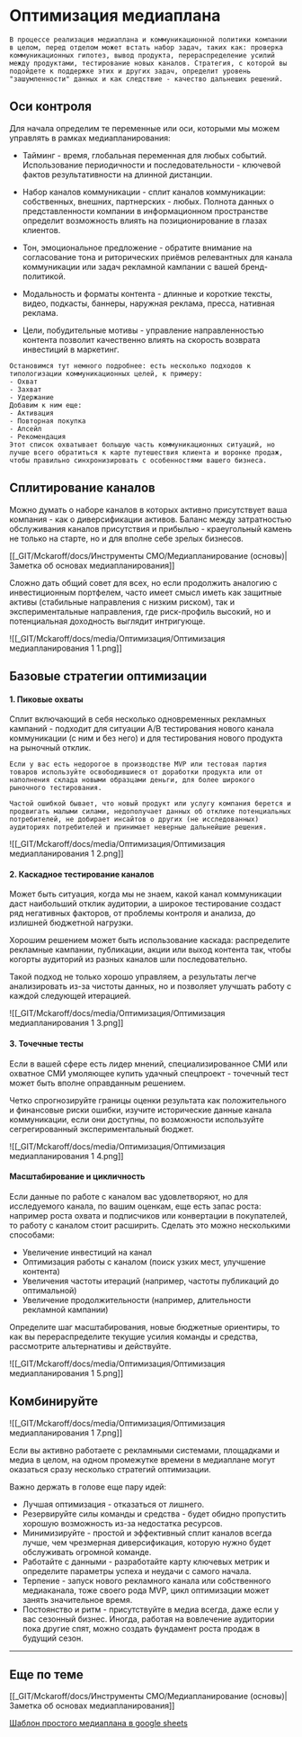 # Оптимизация медиаплана 

```
В процессе реализация медиаплана и коммуникационной политики компании в целом, перед отделом может встать набор задач, таких как: проверка коммуникационных гипотез, вывод продукта, перераспределение усилий между продуктами, тестирование новых каналов. Стратегия, с которой вы подойдете к поддержке этих и других задач, определит уровень "зашумленности" данных и как следствие - качество дальнеших решений.
```

## Оси контроля
Для начала определим те переменные или оси, которыми мы можем управлять в рамках медиапланирования: 

* Тайминг - время, глобальная переменная для любых событий. Использование периодичности и последовательности - ключевой фактов результативности на длинной дистанции. 

* Набор каналов коммуникации - сплит каналов коммуникации: собственных, внешних, партнерских - любых. Полнота данных о представленности компании в информационном пространстве определит возможность влиять на позиционирование в глазах клиентов.

* Тон, эмоциональное предложение - обратите внимание на согласование тона и риторических приёмов релевантных для канала коммуникации или задач рекламной кампании с вашей бренд-политикой. 

* Модальность и форматы контента - длинные и короткие тексты, видео, подкасты, баннеры, наружная реклама, пресса, нативная реклама. 

* Цели, побудительные мотивы - управление направленностью контента позволит качественно влиять на скорость возврата инвестиций в маркетинг.  

```
Остановимся тут немного подробнее: есть несколько подходов к типологизации коммуникационных целей, к примеру:
- Охват
- Захват
- Удержание
Добавим к ним еще:
- Активация
- Повторная покупка
- Апсейл
- Рекомендация
Этот список охватывает большую часть коммуникационных ситуаций, но лучше всего обратиться к карте путешествия клиента и воронке продаж, чтобы правильно синхронизировать с особенностями вашего бизнеса.
```

## Сплитирование каналов
Можно думать о наборе каналов в которых активно присутствует ваша компания - как о диверсификации активов. Баланс между затратностью обслуживания каналов присутствия и прибылью - краеугольный камень не только на старте, но и для вполне себе зрелых бизнесов. 

[[_GIT/Mckaroff/docs/Инструменты CMO/Медиапланирование (основы)|Заметка об основах медиапланирования]]

Сложно дать общий совет для всех, но если продолжить аналогию с инвестиционным портфелем, часто имеет смысл иметь как защитные активы (стабильные направления с низким риском), так и экспериментальные направления, где риск-профиль высокий, но и потенциальная доходность выглядит интригующе.

![[_GIT/Mckaroff/docs/media/Оптимизация/Оптимизация медиапланирования 1 1.png]]
## Базовые стратегии оптимизации

#### 1. Пиковые охваты
Сплит включающий в себя несколько одновременных рекламных кампаний - подходит для ситуации A/B тестирования нового канала коммуникации (с ним и без него) и для тестирования нового продукта на рыночный отклик. 

```
Если у вас есть недорогое в производстве MVP или тестовая партия товаров используйте освободившиеся от доработки продукта или от наполнения склада новыми образцами деньги, для более широкого рыночного тестирования. 

Частой ошибкой бывает, что новый продукт или услугу компания берется и продвигать малыми силами, недополучает данных об отклике потенциальных потребителей, не добирает инсайтов о других (не исследованных) аудиториях потребителей и принимает неверные дальнейшие решения.
```

![[_GIT/Mckaroff/docs/media/Оптимизация/Оптимизация медиапланирования 1 2.png]]

#### 2. Каскадное тестирование каналов
Может быть ситуация, когда мы не знаем, какой канал коммуникации даст наибольший отклик аудитории, а широкое тестирование создаст ряд негативных факторов, от проблемы контроля и анализа, до излишней бюджетной нагрузки. 

Хорошим решением может быть использование каскада: распределите рекламные кампании, публикации, акции или выход контента так, чтобы когорты аудиторий из разных каналов шли последовательно. 

Такой подход не только хорошо управляем, а результаты легче анализировать из-за чистоты данных, но и позволяет улучшать работу с каждой следующей итерацией. 

![[_GIT/Mckaroff/docs/media/Оптимизация/Оптимизация медиапланирования 1 3.png]]
#### 3. Точечные тесты
Если в вашей сфере есть лидер мнений, специализированное СМИ или охватное СМИ умоляющее купить удачный спецпроект - точечный тест может быть вполне оправданным решением. 

Четко спрогнозируйте границы оценки результата как положительного и финансовые риски ошибки, изучите исторические данные канала коммуникации, если они доступны, по возможности используйте сегрегированный экспериментальный бюджет. 

![[_GIT/Mckaroff/docs/media/Оптимизация/Оптимизация медиапланирования 1 4.png]]

#### Масштабирование и цикличность
Если данные по работе с каналом вас удовлетворяют, но для исследуемого канала, по вашим оценкам, еще есть запас роста: например роста охвата и подписчиков или конвертации в покупателей, то работу с каналом стоит расширить. Сделать это можно несколькими способами:

* Увеличение инвестиций на канал
* Оптимизация работы с каналом (поиск узких мест, улучшение контента)
* Увеличения частоты итераций (например, частоты публикаций до оптимальной)
* Увеличение продолжительности (например, длительности рекламной кампании)

Определите шаг масштабирования, новые бюджетные ориентиры, то как вы перераспределите текущие усилия команды и средства, рассмотрите альтернативы и действуйте. 

![[_GIT/Mckaroff/docs/media/Оптимизация/Оптимизация медиапланирования 1 5.png]]

## Комбинируйте

![[_GIT/Mckaroff/docs/media/Оптимизация/Оптимизация медиапланирования 1 7.png]]

Если вы активно работаете с рекламными системами, площадками и медиа в целом, на одном промежутке времени в медиаплане могут оказаться сразу несколько стратегий оптимизации. 

Важно держать в голове еще пару идей:

* Лучшая оптимизация - отказаться от лишнего. 
* Резервируйте силы команды и средства - будет обидно пропустить хорошую возможность из-за недостатка ресурсов. 
* Минимизируйте - простой и эффективный сплит каналов всегда лучше, чем чрезмерная диверсификация, которую нужно будет обслуживать огромной команде.  
* Работайте с данными - разработайте карту ключевых метрик и определите параметры успеха и неудачи с самого начала. 
* Терпение - запуск нового рекламного канала или собственного медиаканала, тоже своего рода MVP, цикл оптимизации может занять значительное время. 
* Постоянство и ритм - присутствуйте в медиа всегда, даже если у вас сезонный бизнес. Иногда, работая на вовлечение аудитории пока другие спят, можно создать фундамент роста продаж в будущий сезон. 

--- 
## Еще по теме

[[_GIT/Mckaroff/docs/Инструменты CMO/Медиапланирование (основы)|Заметка об основах медиапланирования]]

[Шаблон простого медиаплана в google sheets](https://docs.google.com/spreadsheets/d/1MWebFvbHEp9Ct2vPv2o2vpF18n7LUVGEPE0-6SaBfto/edit?usp=sharing)
